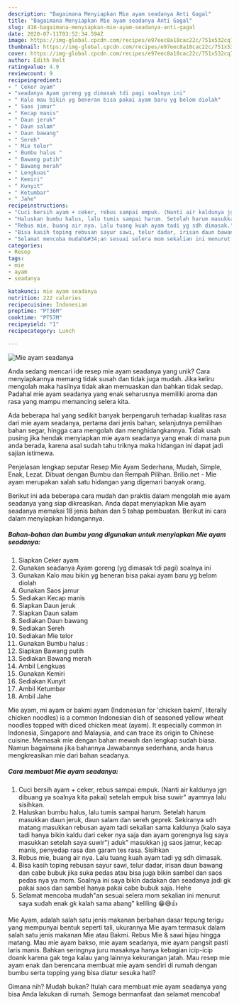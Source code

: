 ```yaml
---
description: "Bagaimana Menyiapkan Mie ayam seadanya Anti Gagal"
title: "Bagaimana Menyiapkan Mie ayam seadanya Anti Gagal"
slug: 416-bagaimana-menyiapkan-mie-ayam-seadanya-anti-gagal
date: 2020-07-11T03:52:34.594Z
image: https://img-global.cpcdn.com/recipes/e97eec8a18cac22c/751x532cq70/mie-ayam-seadanya-foto-resep-utama.jpg
thumbnail: https://img-global.cpcdn.com/recipes/e97eec8a18cac22c/751x532cq70/mie-ayam-seadanya-foto-resep-utama.jpg
cover: https://img-global.cpcdn.com/recipes/e97eec8a18cac22c/751x532cq70/mie-ayam-seadanya-foto-resep-utama.jpg
author: Edith Holt
ratingvalue: 4.9
reviewcount: 9
recipeingredient:
- " Ceker ayam"
- "seadanya Ayam goreng yg dimasak tdi pagi soalnya ini"
- " Kalo mau bikin yg beneran bisa pakai ayam baru yg belom diolah"
- " Saos jamur"
- " Kecap manis"
- " Daun jeruk"
- " Daun salam"
- " Daun bawang"
- " Sereh"
- " Mie telor"
- " Bumbu halus "
- " Bawang putih"
- " Bawang merah"
- " Lengkuas"
- " Kemiri"
- " Kunyit"
- " Ketumbar"
- " Jahe"
recipeinstructions:
- "Cuci bersih ayam + ceker, rebus sampai empuk. (Nanti air kaldunya jgn dibuang ya soalnya kita pakai) setelah empuk bisa suwir&#34; ayamnya lalu sisihkan."
- "Haluskan bumbu halus, lalu tumis sampai harum. Setelah harum masukkan daun jeruk, daun salam dan sereh geprek. Sekiranya sdh matang masukkan rebusan ayam tadi sekalian sama kaldunya (kalo saya tadi hanya bikin kaldu dari ceker nya saja dan ayam gorengnya lsg saya masukkan setelah saya suwir&#34;) aduk&#34; masukkan jg saos jamur, kecap manis, penyedap rasa dan garam tes rasa. Sisihkan"
- "Rebus mie, buang air nya. Lalu tuang kuah ayam tadi yg sdh dimasak."
- "Bisa kasih toping rebusan sayur sawi, telur dadar, irisan daun bawang dan cabe bubuk jika suka pedas atau bisa juga bikin sambel dan saos pedas nya ya mom. Soalnya ini saya bikin dadakan dan seadanya jadi gk pakai saos dan sambel hanya pakai cabe bubuk saja. Hehe"
- "Selamat mencoba mudah&#34;an sesuai selera mom sekalian ini menurut saya sudah enak gk kalah sama abang&#34; keliling 😁😅👍"
categories:
- Resep
tags:
- mie
- ayam
- seadanya

katakunci: mie ayam seadanya 
nutrition: 222 calories
recipecuisine: Indonesian
preptime: "PT36M"
cooktime: "PT57M"
recipeyield: "1"
recipecategory: Lunch

---
```



![Mie ayam seadanya](https://img-global.cpcdn.com/recipes/e97eec8a18cac22c/751x532cq70/mie-ayam-seadanya-foto-resep-utama.jpg)

Anda sedang mencari ide resep mie ayam seadanya yang unik? Cara menyiapkannya memang tidak susah dan tidak juga mudah. Jika keliru mengolah maka hasilnya tidak akan memuaskan dan bahkan tidak sedap. Padahal mie ayam seadanya yang enak seharusnya memiliki aroma dan rasa yang mampu memancing selera kita.

Ada beberapa hal yang sedikit banyak berpengaruh terhadap kualitas rasa dari mie ayam seadanya, pertama dari jenis bahan, selanjutnya pemilihan bahan segar, hingga cara mengolah dan menghidangkannya. Tidak usah pusing jika hendak menyiapkan mie ayam seadanya yang enak di mana pun anda berada, karena asal sudah tahu triknya maka hidangan ini dapat jadi sajian istimewa.

Penjelasan lengkap seputar Resep Mie Ayam Sederhana, Mudah, Simple, Enak, Lezat. Dibuat dengan Bumbu dan Rempah Pilihan. Brilio.net - Mie ayam merupakan salah satu hidangan yang digemari banyak orang.


Berikut ini ada beberapa cara mudah dan praktis dalam mengolah mie ayam seadanya yang siap dikreasikan. Anda dapat menyiapkan Mie ayam seadanya memakai 18 jenis bahan dan 5 tahap pembuatan. Berikut ini cara dalam menyiapkan hidangannya.

<!--inarticleads1-->

##### Bahan-bahan dan bumbu yang digunakan untuk menyiapkan Mie ayam seadanya:

1. Siapkan  Ceker ayam
1. Gunakan seadanya Ayam goreng (yg dimasak tdi pagi) soalnya ini
1. Gunakan  Kalo mau bikin yg beneran bisa pakai ayam baru yg belom diolah
1. Gunakan  Saos jamur
1. Sediakan  Kecap manis
1. Siapkan  Daun jeruk
1. Siapkan  Daun salam
1. Sediakan  Daun bawang
1. Sediakan  Sereh
1. Sediakan  Mie telor
1. Gunakan  Bumbu halus :
1. Siapkan  Bawang putih
1. Sediakan  Bawang merah
1. Ambil  Lengkuas
1. Gunakan  Kemiri
1. Sediakan  Kunyit
1. Ambil  Ketumbar
1. Ambil  Jahe


Mie ayam, mi ayam or bakmi ayam (Indonesian for &#39;chicken bakmi&#39;, literally chicken noodles) is a common Indonesian dish of seasoned yellow wheat noodles topped with diced chicken meat (ayam). It especially common in Indonesia, Singapore and Malaysia, and can trace its origin to Chinese cuisine. Memasak mie dengan bahan mewah dan lengkap sudah biasa. Namun bagaimana jika bahannya Jawabannya sederhana, anda harus mengkreasikan mie dari bahan seadanya. 

<!--inarticleads2-->

##### Cara membuat Mie ayam seadanya:

1. Cuci bersih ayam + ceker, rebus sampai empuk. (Nanti air kaldunya jgn dibuang ya soalnya kita pakai) setelah empuk bisa suwir&#34; ayamnya lalu sisihkan.
1. Haluskan bumbu halus, lalu tumis sampai harum. Setelah harum masukkan daun jeruk, daun salam dan sereh geprek. Sekiranya sdh matang masukkan rebusan ayam tadi sekalian sama kaldunya (kalo saya tadi hanya bikin kaldu dari ceker nya saja dan ayam gorengnya lsg saya masukkan setelah saya suwir&#34;) aduk&#34; masukkan jg saos jamur, kecap manis, penyedap rasa dan garam tes rasa. Sisihkan
1. Rebus mie, buang air nya. Lalu tuang kuah ayam tadi yg sdh dimasak.
1. Bisa kasih toping rebusan sayur sawi, telur dadar, irisan daun bawang dan cabe bubuk jika suka pedas atau bisa juga bikin sambel dan saos pedas nya ya mom. Soalnya ini saya bikin dadakan dan seadanya jadi gk pakai saos dan sambel hanya pakai cabe bubuk saja. Hehe
1. Selamat mencoba mudah&#34;an sesuai selera mom sekalian ini menurut saya sudah enak gk kalah sama abang&#34; keliling 😁😅👍


Mie Ayam, adalah salah satu jenis makanan berbahan dasar tepung terigu yang mempunyai bentuk seperti tali, ukurannya Mie ayam termasuk dalam salah satu jenis makanan Mie atau Bakmi. Rebus Mie &amp; sawi hijau hingga matang. Mau mie ayam bakso, mie ayam seadanya, mie ayam pangsit pasti laris manis. Bahkan seringnya juru masaknya hanya kebagian icip-icip doank karena gak tega kalau yang lainnya kekurangan jatah. Mau resep mie ayam enak dan berencana membuat mie ayam sendiri di rumah dengan bumbu serta topping yang bisa diatur sesuka hati? 

Gimana nih? Mudah bukan? Itulah cara membuat mie ayam seadanya yang bisa Anda lakukan di rumah. Semoga bermanfaat dan selamat mencoba!
